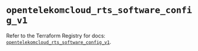 # `opentelekomcloud_rts_software_config_v1`

Refer to the Terraform Registry for docs: [`opentelekomcloud_rts_software_config_v1`](https://registry.terraform.io/providers/opentelekomcloud/opentelekomcloud/1.36.38/docs/resources/rts_software_config_v1).
